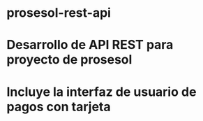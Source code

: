 # prosesol-rest-api
# Desarrollo de API REST para proyecto de prosesol
# Incluye la interfaz de usuario de pagos con tarjeta
